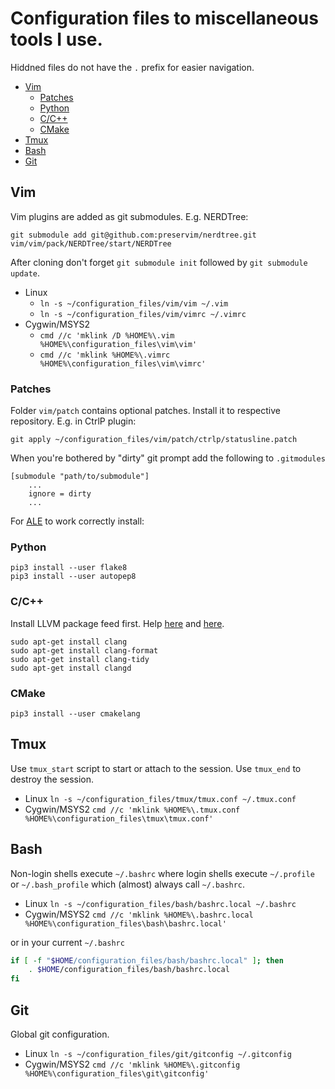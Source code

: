 # Configuration files to miscellaneous tools I use.
Hiddned files do not have the `.` prefix for easier navigation.

<!-- markdown-toc start GFM -->

* [Vim](#vim)
    * [Patches](#patches)
    * [Python](#python)
    * [C/C++](#cc)
    * [CMake](#cmake)
* [Tmux](#tmux)
* [Bash](#bash)
* [Git](#git)

<!-- markdown-toc end -->

## Vim
Vim plugins are added as git submodules. E.g. NERDTree:

`git submodule add git@github.com:preservim/nerdtree.git vim/vim/pack/NERDTree/start/NERDTree`

After cloning don't forget `git submodule init` followed by `git submodule update`.

 * Linux
    * `ln -s ~/configuration_files/vim/vim ~/.vim`
    * `ln -s ~/configuration_files/vim/vimrc ~/.vimrc`
 * Cygwin/MSYS2
    * `cmd //c 'mklink /D %HOME%\.vim %HOME%\configuration_files\vim\vim'`
    * `cmd //c 'mklink %HOME%\.vimrc %HOME%\configuration_files\vim\vimrc'`

### Patches
Folder `vim/patch` contains optional patches. Install it to respective repository. E.g. in CtrlP plugin:

`git apply ~/configuration_files/vim/patch/ctrlp/statusline.patch`

When you're bothered by "dirty" git prompt add the following to `.gitmodules`
```gitmodules
[submodule "path/to/submodule"]
    ...
    ignore = dirty
    ...
```

For [ALE](https://github.com/dense-analysis/ale) to work correctly install:

### Python
```
pip3 install --user flake8
pip3 install --user autopep8
```

### C/C++
Install LLVM package feed first. Help [here](https://apt.llvm.org/) and [here](https://stackoverflow.com/questions/66223241/how-to-install-clang-11-on-debian).
```
sudo apt-get install clang
sudo apt-get install clang-format
sudo apt-get install clang-tidy
sudo apt-get install clangd
```

### CMake
```
pip3 install --user cmakelang
```

## Tmux
Use `tmux_start` script to start or attach to the session. Use `tmux_end` to destroy the session.

 * Linux `ln -s ~/configuration_files/tmux/tmux.conf ~/.tmux.conf`
 * Cygwin/MSYS2 `cmd //c 'mklink %HOME%\.tmux.conf %HOME%\configuration_files\tmux\tmux.conf'`

## Bash
Non-login shells execute `~/.bashrc` where login shells
execute `~/.profile` or `~/.bash_profile` which (almost) always call `~/.bashrc`.

 * Linux `ln -s ~/configuration_files/bash/bashrc.local ~/.bashrc`
 * Cygwin/MSYS2 `cmd //c 'mklink %HOME%\.bashrc.local %HOME%\configuration_files\bash\bashrc.local'`

or in your current `~/.bashrc`
```bash
if [ -f "$HOME/configuration_files/bash/bashrc.local" ]; then
    . $HOME/configuration_files/bash/bashrc.local
fi
```
## Git
Global git configuration.

 * Linux `ln -s ~/configuration_files/git/gitconfig ~/.gitconfig`
 * Cygwin/MSYS2 `cmd //c 'mklink %HOME%\.gitconfig %HOME%\configuration_files\git\gitconfig'`
